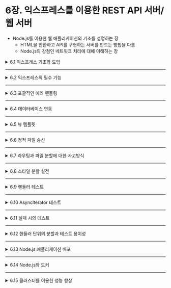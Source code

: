 # 6장. 익스프레스를 이용한 REST API 서버/웹 서버

* Node.js를 이용한 웹 애플리케이션의 기초를 설명하는 장
  * HTML을 반환하고 API를 구현하는 서버를 만드는 방법을 다룸
  * Node.js의 강점인 네트워크 처리에 대해 이해하는 장

<details>
<summary>6.1 익스프레스 기초와 도입</summary>
<div markdown="1">    

### 6.1.1 라우팅 첫걸음

</div>
</details>

___

<details>
<summary>6.2 익스프레스의 필수 기능</summary>
<div markdown="1">    

### 6.2.1 미들웨어

### 6.2.2 라우트 단위의 미들웨어

### 6.2.3 미들웨어를 잉숑한 공통화

### 6.2.4 미들웨어를 이용한 공통화 포인트

</div>
</details>

___

<details>
<summary>6.3 포괄적인 에러 핸들링</summary>
<div markdown="1">    

### 6.3.1 에러 핸들러의 처리 대상

### 6.3.2 포괄적인 에러 핸들링과 비동기 에러

### 6.3.3 포괄적인 에러 핸들링이 필요한 이유

</div>
</details>

___

<details>
<summary>6.4 데이터베이스 연동</summary>
<div markdown="1">    

### 6.4.1 레디스에 연결하기

### 6.4.2 데이터 쓰기

### 6.4.3 데이터 읽기

</div>
</details>

___

<details>
<summary>6.5 뷰 템플릿</summary>
<div markdown="1">    

### 6.5.1 뷰 템플릿 구현

### 6.5.2 사용자 정보를 기반으로 페이지를 생성하기

</div>
</details>

___

<details>
<summary>6.6 정적 파일 송신</summary>
<div markdown="1">    

</div>
</details>

___

<details>
<summary>6.7 라우팅과 파일 분할에 대한 사고방식</summary>
<div markdown="1">    

### 6.7.1 익스프레스의 제너레이터에서 생각하기

</div>
</details>

___

<details>
<summary>6.8 스타일 분할 실전</summary>
<div markdown="1">    

### 6.8.1 구성 파일 분할

### 6.8.2 핸들러 분할

</div>
</details>

___

<details>
<summary>6.9 핸들러 테스트</summary>
<div markdown="1">    

### 6.9.1 목으로 만들기

### 6.9.2 목을 이용한 테스트

</div>
</details>

___

<details>
<summary>6.10 Asynclterator 테스트</summary>
<div markdown="1">    

### 6.10.1 제너레이터

### 6.10.2 심벌

### 6.10.3 Asynclterator의 목을 사용한 테스트

### 6.10.4 테스트와 루프 처리

</div>
</details>

___

<details>
<summary>6.11 실패 시의 테스트</summary>
<div markdown="1">    

### 6.11.1 테스트 실행 횟수 세기

</div>
</details>

___

<details>
<summary>6.12 핸들러 단위의 분할과 테스트 용이성</summary>
<div markdown="1">    

### 6.12.1 핸들러 단위의 분할과 wrap 함수

### 6.12.2 핸들러 단위의 분할과 에러 핸들링

</div>
</details>

___

<details>
<summary>6.13 Node.js 애플리케이션 배포</summary>
<div markdown="1">    

### 6.13.1 systemd

### 6.13.2 시그널과 Node.js

### 6.13.3 파일 디스크립터와 Node.js

</div>
</details>

___

<details>
<summary>6.14 Node.js와 도커</summary>
<div markdown="1">    

</div>
</details>

___

<details>
<summary>6.15 클러스터를 이용한 성능 향상</summary>
<div markdown="1">    

</div>
</details>
